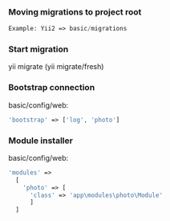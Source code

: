 ### Moving migrations to project root 

```php
Example: Yii2 => basic/migrations
```

### Start migration 
yii migrate (yii migrate/fresh)

### Bootstrap connection
basic/config/web:
```php
'bootstrap' => ['log', 'photo']
```
### Module installer
basic/config/web: 
```php
'modules' => 
  [
    'photo' => [
      'class' => 'app\modules\photo\Module'
      ]
  ]
```
